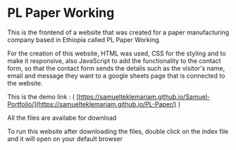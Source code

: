 # PL Paper Working 
This is the frontend of a website that was created for a paper manufacturing company based in Ethiopia called PL Paper Working. 

For the creation of this website, HTML was used, CSS for the styling and to make it responsive, also 
JavaScript to add the functionality to the contact form, so that the contact form sends the detalis such as the visitor's 
name, email and message they want to a google sheets page that is connected to the website. 

This is the demo link : ( [https://samuelteklemariam.github.io/Samuel-Portfolio/](https://samuelteklemariam.github.io/PL-Paper/) )

All the files are availabe for download

To run this website after downloading the files, double click on the index file and it will open on your default browser
